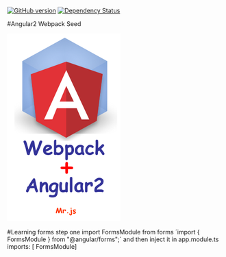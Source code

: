 [![GitHub version](https://badge.fury.io/gh/blinfo%2Fangular2-webpack-seed.svg)](https://badge.fury.io/gh/blinfo%2Fangular2-webpack-seed)
[![Dependency Status](https://david-dm.org/blinfo/angular2-webpack-seed.svg)](https://david-dm.org/angularclass/angular2-webpack-starter)

#Angular2 Webpack Seed 

![logo](assets/webpack+angular.png "webpack+angular.png")

#Learning forms
step one import FormsModule from forms
´import { FormsModule } from "@angular/forms";´
and then inject it in app.module.ts
imports:      [ FormsModule]